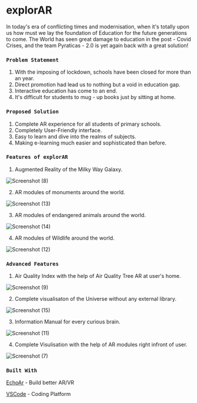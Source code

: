 # explorAR

In today's era of conflicting times and modernisation, when it's totally upon us 
how must we lay the foundation of Education for the future generations to come.
The World has seen great damage to education in the post - Covid Crises, 
and the team Pyraticas - 2.0 is yet again back with a great solution!


### `Problem Statement`

1. With the imposing of lockdown, schools have been closed for more than an year.
2. Direct promotion had lead us to nothing but a void in education gap.
3. Interactive education has come to an end.
4. It's difficult for students to mug - up books just by sitting at home.


### `Proposed Solution`

1. Complete AR experience for all students of primary schools.
2. Completely User-Friendly interface.
3. Easy to learn and dive into the realms of subjects.
4. Making e-learning much easier and sophisticated than before.


### `Features of explorAR`

1. Augmented Reality of the Milky Way Galaxy.

![Screenshot (8)](https://user-images.githubusercontent.com/58984405/114281626-fdc2c180-9a5c-11eb-9d43-57c8bf1885ac.png)

2. AR modules of monuments around the world.

![Screenshot (13)](https://user-images.githubusercontent.com/58984405/114281783-fd76f600-9a5d-11eb-875b-18d1bd59d81e.png)

3. AR modules of endangered animals around the world.

![Screenshot (14)](https://user-images.githubusercontent.com/58984405/114281788-08318b00-9a5e-11eb-8998-e2c998075a2c.png)

4. AR modules of Wildlife around the world.

![Screenshot (12)](https://user-images.githubusercontent.com/58984405/114281803-18496a80-9a5e-11eb-9f1a-74c147f31ff3.png)


### `Advanced Features`

1. Air Quality Index with the help of Air Quality Tree AR at user's home.

![Screenshot (9)](https://user-images.githubusercontent.com/58984405/114281817-2eefc180-9a5e-11eb-9e37-bb810c931758.png)

2. Complete visualisaton of the Universe without any external library.

![Screenshot (15)](https://user-images.githubusercontent.com/58984405/114281825-3911c000-9a5e-11eb-9f7c-4fb6ae86f933.png)

3. Information Manual for every curious brain.

![Screenshot (11)](https://user-images.githubusercontent.com/58984405/114281837-4cbd2680-9a5e-11eb-9a45-4dd0f8fdb9df.png)

4. Complete Visulisation with the help of AR modules right infront of user.

![Screenshot (7)](https://user-images.githubusercontent.com/58984405/114281846-5ba3d900-9a5e-11eb-9e5e-4aebad9eb8f5.png)


### `Built With`

[EchoAr](https://www.echoar.xyz/) - Build better AR/VR

[VSCode](https://code.visualstudio.com/download) - Coding Platform




